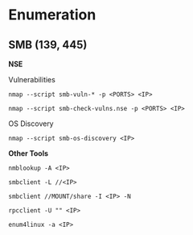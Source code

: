 # Enumeration

## SMB (139, 445)

**NSE**

Vulnerabilities

`nmap --script smb-vuln-* -p <PORTS> <IP>`

`nmap --script smb-check-vulns.nse -p <PORTS> <IP>`

OS Discovery

`nmap --script smb-os-discovery <IP>`

**Other Tools**

`nmblookup -A <IP>`

`smbclient -L //<IP>`

`smbclient //MOUNT/share -I <IP> -N`

`rpcclient -U "" <IP>`

`enum4linux -a <IP>`



